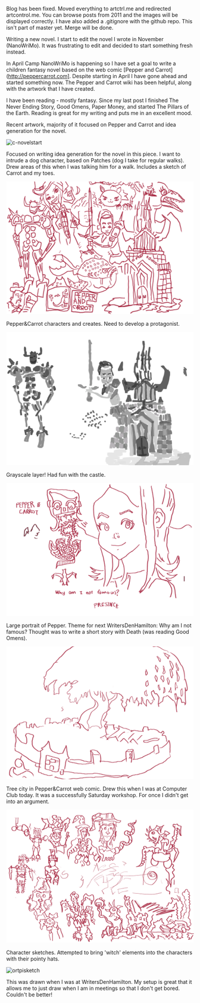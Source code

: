 Blog has been fixed. Moved everything to artctrl.me and 
redirected artcontrol.me. You can browse posts from 2011 and the images 
will be displayed correctly. I have also added a .gitignore with the github
repo. This isn't part of master yet. Merge will be done. 

Writing a new novel. I start to edit the novel I wrote in 
November (NanoWriMo). It was frustrating to edit and decided to 
start something fresh instead. 

In April Camp NanoWriMo is happening so I have set a goal to write a children
fantasy novel based on the web comic [Pepper and Carrot](http://peppercarrot.com]. 
Despite starting in April I have gone ahead and started something now. 
The Pepper and Carrot wiki has been helpful, along with the artwork that I 
have created. 

I have been reading - mostly fantasy. Since my last post I finished The
Never Ending Story, Good Omens, Paper Money, and started The Pillars of the 
Earth. Reading is great for my writing and puts me in an excellent mood.

Recent artwork, majority of it focused on Pepper and Carrot
and idea generation for the novel.

![c-novelstart](/galleries/2016/03/12/pnc-novelstart.png)

Focused on writing idea generation for the novel in this piece. I want to 
intrude a dog character, based on Patches (dog I take for regular walks). 
Drew areas of this when I was talking him for a walk. Includes a sketch of 
Carrot and my toes. 

![c-chars](/galleries/2016/03/12/pnc-chars.png)

Pepper&Carrot characters and creates. Need to develop a protagonist. 

![c-chars-bw](/galleries/2016/03/12/pnc-chars-bw.png)

Grayscale layer! Had fun with the castle. 

![c-portrait](/galleries/2016/03/12/pnc-portrait.png)

Large portrait of Pepper. Theme for next WritersDenHamilton: Why am I not 
famous? Thought was to write a short story with Death (was reading Good Omens).


![c-tree](/galleries/2016/03/12/pnc-tree.png)

Tree city in Pepper&Carrot web comic. Drew this when I was at Computer Club today.
It was a successfully Saturday workshop. For once I didn't get into an argument. 

![c-wizhat](/galleries/2016/03/12/pnc-wizhat.png)

Character sketches. Attempted to bring 'witch' elements into the characters with
their pointy hats. 

![ortpisketch](/galleries/2016/03/12/portpisketch.png)

This was drawn when I was at WritersDenHamilton. My setup is great that it allows
me to just draw when I am in meetings so that I don't get bored. Couldn't be 
better!
